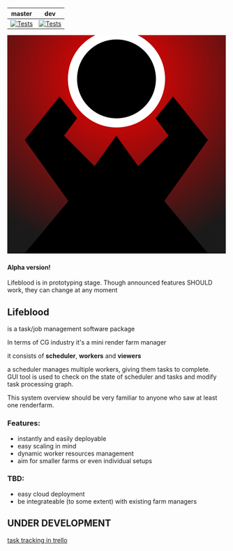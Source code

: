 |master|dev|
|---|---|
|[![Tests](https://github.com/pedohorse/lifeblood/actions/workflows/python-app.yml/badge.svg?branch=master)](https://github.com/pedohorse/lifeblood/actions/workflows/python-app.yml)|[![Tests](https://github.com/pedohorse/lifeblood/actions/workflows/python-app.yml/badge.svg?branch=dev)](https://github.com/pedohorse/lifeblood/actions/workflows/python-app.yml)|

![](https://raw.githubusercontent.com/pedohorse/lifeblood/master/icon/lifeblood.svg)

#### Alpha version!
Lifeblood is in prototyping stage. Though announced features SHOULD work,
they can change at any moment

## Lifeblood
is a task/job management software package  

In terms of CG industry it's a mini render farm manager

it consists of **scheduler**, **workers** and **viewers**

a scheduler manages multiple workers, giving them tasks to complete.  
GUI tool is used to check on the state of scheduler and tasks and modify task
processing graph.

This system overview should be very familiar to anyone who saw at least one renderfarm.

### Features:
- instantly and easily deployable
- easy scaling in mind
- dynamic worker resources management
- aim for smaller farms or even individual setups
  
### TBD:
- easy cloud deployment
- be integrateable (to some extent) with existing farm managers

## UNDER DEVELOPMENT
[task tracking in trello](https://trello.com/b/sSbc8u6M/lifeblood)
